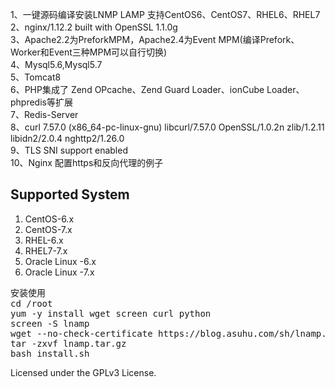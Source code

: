 1、一键源码编译安装LNMP LAMP 支持CentOS6、CentOS7、RHEL6、RHEL7<br />
2、nginx/1.12.2 built with OpenSSL 1.1.0g<br />
3、Apache2.2为PreforkMPM，Apache2.4为Event MPM(编译Prefork、Worker和Event三种MPM可以自行切换)<br />
4、Mysql5.6,Mysql5.7<br />
5、Tomcat8<br />
6、PHP集成了 Zend OPcache、Zend Guard Loader、ionCube Loader、 phpredis等扩展<br />
7、Redis-Server<br />
8、curl 7.57.0 (x86_64-pc-linux-gnu) libcurl/7.57.0 OpenSSL/1.0.2n zlib/1.2.11 libidn2/2.0.4 nghttp2/1.26.0<br />
9、TLS SNI support enabled<br />
10、Nginx 配置https和反向代理的例子<br />


<h2>Supported System</h2>
<ol>
<li>CentOS-6.x</li>
<li>CentOS-7.x</li>
<li>RHEL-6.x</li>
<li>RHEL7-7.x</li>
<li>Oracle Linux -6.x</li>
<li>Oracle Linux -7.x</li>
</ol>

<pre>
安装使用
cd /root
yum -y install wget screen curl python
screen -S lnamp
wget --no-check-certificate https://blog.asuhu.com/sh/lnamp.tar.gz
tar -zxvf lnamp.tar.gz
bash install.sh
</pre>


Licensed under the GPLv3 License.
